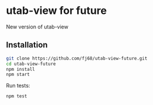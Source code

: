 
# utab-view for future

New version of utab-view

## Installation

```sh
git clone https://github.com/fj68/utab-view-future.git
cd utab-view-future
npm install
npm start
```

Run tests:

```sh
npm test
```
